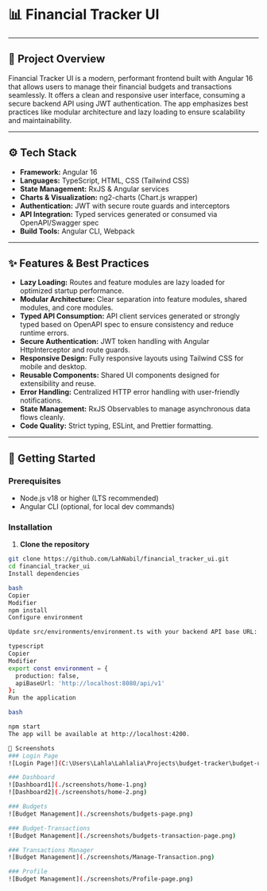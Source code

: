 # 📊 Financial Tracker UI

---

## 📝 Project Overview

Financial Tracker UI is a modern, performant frontend built with Angular 16 that allows users to manage their financial budgets and transactions seamlessly. It offers a clean and responsive user interface, consuming a secure backend API using JWT authentication. The app emphasizes best practices like modular architecture and lazy loading to ensure scalability and maintainability.

---

## ⚙️ Tech Stack

- **Framework:** Angular 16
- **Languages:** TypeScript, HTML, CSS (Tailwind CSS)
- **State Management:** RxJS & Angular services
- **Charts & Visualization:** ng2-charts (Chart.js wrapper)
- **Authentication:** JWT with secure route guards and interceptors
- **API Integration:** Typed services generated or consumed via OpenAPI/Swagger spec
- **Build Tools:** Angular CLI, Webpack

---

## ✨ Features & Best Practices

- **Lazy Loading:** Routes and feature modules are lazy loaded for optimized startup performance.
- **Modular Architecture:** Clear separation into feature modules, shared modules, and core modules.
- **Typed API Consumption:** API client services generated or strongly typed based on OpenAPI spec to ensure consistency and reduce runtime errors.
- **Secure Authentication:** JWT token handling with Angular HttpInterceptor and route guards.
- **Responsive Design:** Fully responsive layouts using Tailwind CSS for mobile and desktop.
- **Reusable Components:** Shared UI components designed for extensibility and reuse.
- **Error Handling:** Centralized HTTP error handling with user-friendly notifications.
- **State Management:** RxJS Observables to manage asynchronous data flows cleanly.
- **Code Quality:** Strict typing, ESLint, and Prettier formatting.

---

## 🚀 Getting Started

### Prerequisites

- Node.js v18 or higher (LTS recommended)
- Angular CLI (optional, for local dev commands)

### Installation

1. **Clone the repository**

```bash
git clone https://github.com/LahNabil/financial_tracker_ui.git
cd financial_tracker_ui
Install dependencies

bash
Copier
Modifier
npm install
Configure environment

Update src/environments/environment.ts with your backend API base URL:

typescript
Copier
Modifier
export const environment = {
  production: false,
  apiBaseUrl: 'http://localhost:8080/api/v1'
};
Run the application

bash

npm start
The app will be available at http://localhost:4200.

📸 Screenshots
### Login Page
![Login Page!](C:\Users\Lahla\Lahlalia\Projects\budget-tracker\budget-ui\budget-ui\screenshots\Profile-page.png)

### Dashboard
![Dashboard1](./screenshots/home-1.png)
![Dashboard2](./screenshots/home-2.png)

### Budgets
![Budget Management](./screenshots/budgets-page.png)

### Budget-Transactions
![Budget Management](./screenshots/budgets-transaction-page.png)

### Transactions Manager
![Budget Management](./screenshots/Manage-Transaction.png)

### Profile
![Budget Management](./screenshots/Profile-page.png)
